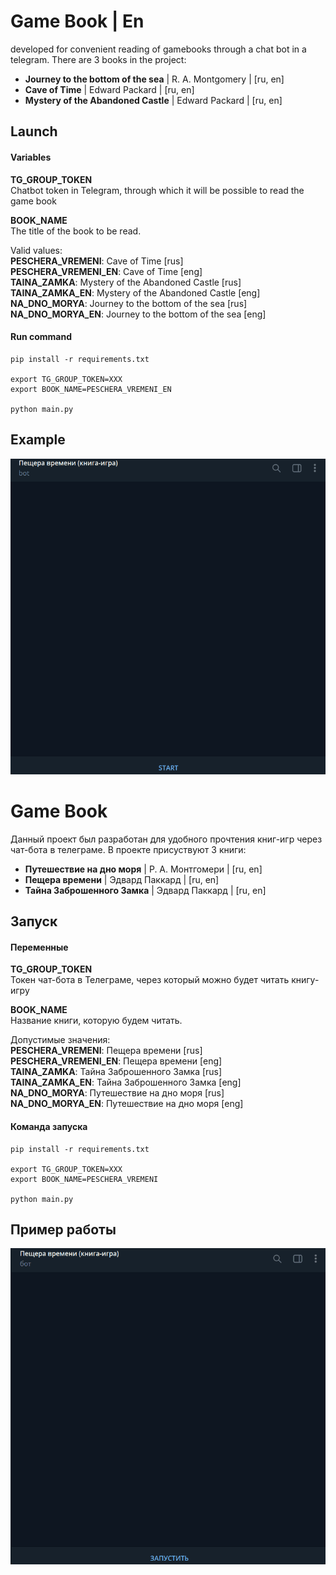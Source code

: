 # Game Book | En
developed for convenient reading of gamebooks through a chat bot in a telegram.
There are 3 books in the project:
- **Journey to the bottom of the sea** | R. A. Montgomery | [ru, en]
- **Cave of Time** | Edward Packard | [ru, en]
- **Mystery of the Abandoned Castle** | Edward Packard | [ru, en]

## Launch

#### Variables
**TG_GROUP_TOKEN**  
Chatbot token in Telegram, through which it will be possible to read the game book

**BOOK_NAME**  
The title of the book to be read.

Valid values:  
**PESCHERA_VREMENI**: Cave of Time [rus]  
**PESCHERA_VREMENI_EN**: Cave of Time [eng]  
**TAINA_ZAMKA**: Mystery of the Abandoned Castle [rus]  
**TAINA_ZAMKA_EN**: Mystery of the Abandoned Castle [eng]  
**NA_DNO_MORYA**: Journey to the bottom of the sea [rus]  
**NA_DNO_MORYA_EN**: Journey to the bottom of the sea [eng]

#### Run command
```shell
pip install -r requirements.txt

export TG_GROUP_TOKEN=XXX
export BOOK_NAME=PESCHERA_VREMENI_EN

python main.py
```

## Example
![Example rus](gifs/example_eng.gif)

# Game Book
Данный проект был разработан для удобного прочтения книг-игр через чат-бота в телеграме.
В проекте присуствуют 3 книги:
- **Путешествие на дно моря** | Р. А. Монтгомери | [ru, en]
- **Пещера времени** | Эдвард Паккард | [ru, en]
- **Тайна Заброшенного Замка** | Эдвард Паккард | [ru, en]

## Запуск

#### Переменные
**TG_GROUP_TOKEN**  
Токен чат-бота в Телеграме, через который можно будет читать книгу-игру

**BOOK_NAME**  
Название книги, которую будем читать. 

Допустимые значения:  
**PESCHERA_VREMENI**: Пещера времени [rus]  
**PESCHERA_VREMENI_EN**: Пещера времени [eng]  
**TAINA_ZAMKA**: Тайна Заброшенного Замка [rus]  
**TAINA_ZAMKA_EN**: Тайна Заброшенного Замка [eng]  
**NA_DNO_MORYA**: Путешествие на дно моря [rus]  
**NA_DNO_MORYA_EN**: Путешествие на дно моря [eng]  

#### Команда запуска
```shell
pip install -r requirements.txt

export TG_GROUP_TOKEN=XXX
export BOOK_NAME=PESCHERA_VREMENI

python main.py
```

## Пример работы
![Example rus](gifs/example_rus.gif)
